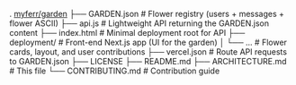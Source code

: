 . [myferr/garden](https://github.com/myferr/garden)
├── GARDEN.json # Flower registry (users + messages + flower ASCII)
├── api.js # Lightweight API returning the GARDEN.json content
├── index.html # Minimal deployment root for API
├── deployment/ # Front-end Next.js app (UI for the garden)
│ └── ... # Flower cards, layout, and user contributions
├── vercel.json # Route API requests to GARDEN.json
├── LICENSE
├── README.md
├── ARCHITECTURE.md # This file
└── CONTRIBUTING.md # Contribution guide
